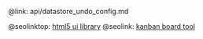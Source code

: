 @link: api/datastore_undo_config.md

@seolinktop: [html5 ui library](https://webix.com)
@seolink: [kanban board tool](https://webix.com/kanban/)